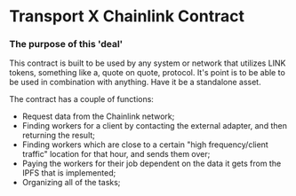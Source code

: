 # Transport X Chainlink Contract

### The purpose of this 'deal'

This contract is built to be used by any system or network that utilizes LINK tokens, something like a, quote on quote, protocol.
It's point is to be able to be used in combination with anything. Have it be a standalone asset.

The contract has a couple of functions:
 - Request data from the Chainlink network;
 - Finding workers for a client by contacting the external adapter, and then returning the result;
 - Finding workers which are close to a certain "high frequency/client traffic" location for that hour, and sends them over;
 - Paying the workers for their job dependent on the data it gets from the IPFS that is implemented;
 - Organizing all of the tasks;

